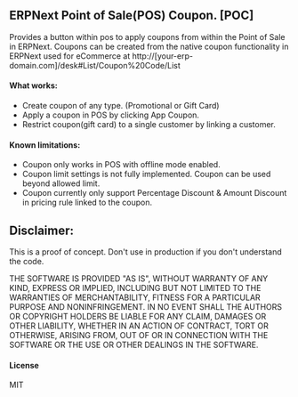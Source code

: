 ## ERPNext Point of Sale(POS) Coupon. [POC]

Provides a button within pos to apply coupons from within the Point of Sale in ERPNext. Coupons can be created from the native coupon functionality in ERPNext used for eCommerce at http://[your-erp-domain.com]/desk#List/Coupon%20Code/List

#### What works:
- Create coupon of any type. (Promotional or Gift Card)
- Apply a coupon in POS by clicking App Coupon. 
- Restrict coupon(gift card) to a single customer by linking a customer. 

#### Known limitations:
- Coupon only works in POS with offline mode enabled.
- Coupon limit settings is not fully implemented. Coupon can be used beyond allowed limit.
- Coupon currently only support Percentage Discount & Amount Discount in pricing rule linked to the coupon.

## Disclaimer:
This is a proof of concept. Don't use in production if you don't understand the code. 

THE SOFTWARE IS PROVIDED "AS IS", WITHOUT WARRANTY OF ANY KIND, EXPRESS OR IMPLIED, INCLUDING BUT NOT LIMITED TO THE WARRANTIES OF MERCHANTABILITY, FITNESS FOR A PARTICULAR PURPOSE AND NONINFRINGEMENT. IN NO EVENT SHALL THE AUTHORS OR COPYRIGHT HOLDERS BE LIABLE FOR ANY CLAIM, DAMAGES OR OTHER LIABILITY, WHETHER IN AN ACTION OF CONTRACT, TORT OR OTHERWISE, ARISING FROM, OUT OF OR IN CONNECTION WITH THE SOFTWARE OR THE USE OR OTHER DEALINGS IN THE SOFTWARE.

#### License

MIT
